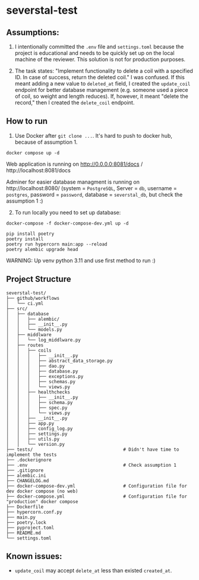 # severstal-test

## Assumptions:
1. I intentionally committed the `.env` file and `settings.toml` because the project is educational and needs to be quickly set up on the local machine of the reviewer. This solution is not for production purposes.

2. The task states: "Implement functionality to delete a coil with a specified ID. In case of success, return the deleted coil." I was confused. If this meant adding a new value to `deleted_at` field, I created the `update_coil` endpoint for better database management (e.g. someone used a piece of coil, so weight and length reduces). If, however, it meant "delete the record," then I created the `delete_coil` endpoint.

## How to run

1. Use Docker after `git clone ...`. It's hard to push to docker hub, because of assumption 1.

```shell
docker compose up -d
```
Web application is running on http://0.0.0.0:8081/docs / http://localhost:8081/docs

Adminer for easier database managment is running on http://localhost:8080/ (system = `PostgreSQL`, Server = `db`, username = `postgres`, password = `password`, database = `severstal_db`, but check the assumption 1 :) 

2. To run locally you need to set up database:
```shell
docker-compose -f docker-compose-dev.yml up -d
```

```shell
pip install poetry
poetry install
poetry run hypercorn main:app --reload
poetry alembic upgrade head
```
WARNING: Up venv python 3.11 and use first method to run :)

## Project Structure

```shell
severstal-test/
├── github/workflows
│   └── ci.yml
├── src/
│   ├── database
│   │   ├── alembic/
│   │   ├── __init__.py
│   │   └── models.py
│   ├── middlware
│   │   └── log_middlware.py
│   ├── routes
│   │   ├── coils
│   │   │   ├── __init__.py
│   │   │   ├── abstract_data_storage.py
│   │   │   ├── dao.py
│   │   │   ├── database.py
│   │   │   ├── exceptions.py
│   │   │   ├── schemas.py
│   │   │   └── views.py
│   │   ├── healthchecks
│   │   │   ├── __init__.py
│   │   │   ├── schema.py
│   │   │   ├── spec.py
│   │   │   └── views.py
│   │   ├── __init__.py
│   │   ├── app.py
│   │   ├── config_log.py
│   │   ├── settings.py
│   │   ├── utils.py
│   │   └── version.py
├── tests/                                  # Didn't have time to implement the tests
├── .dockerignore
├── .env                                    # Check assumption 1
├── .gitignore
├── alembic.ini
├── CHANGELOG.md
├── docker-compose-dev.yml                  # Configuration file for dev docker compose (no web) 
├── docker-compose.yml                      # Configuration file for "production" docker compose
├── Dockerfile
├── hypercorn.conf.py
├── main.py
├── poetry.lock
├── pyproject.toml
├── README.md
└── settings.toml
```

## Known issues:

- `update_coil` may accept `delete_at` less than existed `created_at`.
